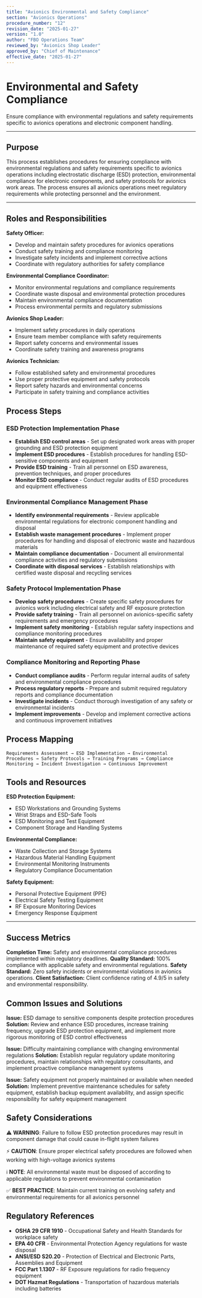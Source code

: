 ```yaml
---
title: "Avionics Environmental and Safety Compliance"
section: "Avionics Operations"
procedure_number: "12"
revision_date: "2025-01-27"
version: "1.0"
author: "FBO Operations Team"
reviewed_by: "Avionics Shop Leader"
approved_by: "Chief of Maintenance"
effective_date: "2025-01-27"
---
```


# Environmental and Safety Compliance

Ensure compliance with environmental regulations and safety requirements specific to avionics operations and electronic component handling.

_____________________________________________________________________________________________

## Purpose

This process establishes procedures for ensuring compliance with environmental regulations and safety requirements specific to avionics operations including electrostatic discharge (ESD) protection, environmental compliance for electronic components, and safety protocols for avionics work areas. The process ensures all avionics operations meet regulatory requirements while protecting personnel and the environment.

_____________________________________________________________________________________________

## Roles and Responsibilities

**Safety Officer:**

- Develop and maintain safety procedures for avionics operations
- Conduct safety training and compliance monitoring
- Investigate safety incidents and implement corrective actions
- Coordinate with regulatory authorities for safety compliance

**Environmental Compliance Coordinator:**

- Monitor environmental regulations and compliance requirements
- Coordinate waste disposal and environmental protection procedures
- Maintain environmental compliance documentation
- Process environmental permits and regulatory submissions

**Avionics Shop Leader:**

- Implement safety procedures in daily operations
- Ensure team member compliance with safety requirements
- Report safety concerns and environmental issues
- Coordinate safety training and awareness programs

**Avionics Technician:**

- Follow established safety and environmental procedures
- Use proper protective equipment and safety protocols
- Report safety hazards and environmental concerns
- Participate in safety training and compliance activities

## Process Steps

### ESD Protection Implementation Phase

- **Establish ESD control areas** - Set up designated work areas with proper grounding and ESD protection equipment
- **Implement ESD procedures** - Establish procedures for handling ESD-sensitive components and equipment
- **Provide ESD training** - Train all personnel on ESD awareness, prevention techniques, and proper procedures
- **Monitor ESD compliance** - Conduct regular audits of ESD procedures and equipment effectiveness

### Environmental Compliance Management Phase

- **Identify environmental requirements** - Review applicable environmental regulations for electronic component handling and disposal
- **Establish waste management procedures** - Implement proper procedures for handling and disposal of electronic waste and hazardous materials
- **Maintain compliance documentation** - Document all environmental compliance activities and regulatory submissions
- **Coordinate with disposal services** - Establish relationships with certified waste disposal and recycling services

### Safety Protocol Implementation Phase

- **Develop safety procedures** - Create specific safety procedures for avionics work including electrical safety and RF exposure protection
- **Provide safety training** - Train all personnel on avionics-specific safety requirements and emergency procedures
- **Implement safety monitoring** - Establish regular safety inspections and compliance monitoring procedures
- **Maintain safety equipment** - Ensure availability and proper maintenance of required safety equipment and protective devices

### Compliance Monitoring and Reporting Phase

- **Conduct compliance audits** - Perform regular internal audits of safety and environmental compliance procedures
- **Process regulatory reports** - Prepare and submit required regulatory reports and compliance documentation
- **Investigate incidents** - Conduct thorough investigation of any safety or environmental incidents
- **Implement improvements** - Develop and implement corrective actions and continuous improvement initiatives

## Process Mapping

```
Requirements Assessment → ESD Implementation → Environmental Procedures → Safety Protocols → Training Programs → Compliance Monitoring → Incident Investigation → Continuous Improvement
```

## Tools and Resources

**ESD Protection Equipment:**

- ESD Workstations and Grounding Systems
- Wrist Straps and ESD-Safe Tools
- ESD Monitoring and Test Equipment
- Component Storage and Handling Systems

**Environmental Compliance:**

- Waste Collection and Storage Systems
- Hazardous Material Handling Equipment
- Environmental Monitoring Instruments
- Regulatory Compliance Documentation

**Safety Equipment:**

- Personal Protective Equipment (PPE)
- Electrical Safety Testing Equipment
- RF Exposure Monitoring Devices
- Emergency Response Equipment

_____________________________________________________________________________________________

## Success Metrics

**Completion Time:** Safety and environmental compliance procedures implemented within regulatory deadlines.
**Quality Standard:** 100% compliance with applicable safety and environmental regulations.
**Safety Standard:** Zero safety incidents or environmental violations in avionics operations.
**Client Satisfaction:** Client confidence rating of 4.9/5 in safety and environmental responsibility.

## Common Issues and Solutions

**Issue:** ESD damage to sensitive components despite protection procedures
**Solution:** Review and enhance ESD procedures, increase training frequency, upgrade ESD protection equipment, and implement more rigorous monitoring of ESD control effectiveness

**Issue:** Difficulty maintaining compliance with changing environmental regulations
**Solution:** Establish regular regulatory update monitoring procedures, maintain relationships with regulatory consultants, and implement proactive compliance management systems

**Issue:** Safety equipment not properly maintained or available when needed
**Solution:** Implement preventive maintenance schedules for safety equipment, establish backup equipment availability, and assign specific responsibility for safety equipment management

## Safety Considerations

⚠️ **WARNING**: Failure to follow ESD protection procedures may result in component damage that could cause in-flight system failures

⚡ **CAUTION**: Ensure proper electrical safety procedures are followed when working with high-voltage avionics systems

ℹ️ **NOTE**: All environmental waste must be disposed of according to applicable regulations to prevent environmental contamination

✅ **BEST PRACTICE**: Maintain current training on evolving safety and environmental requirements for all avionics personnel

## Regulatory References

- **OSHA 29 CFR 1910** - Occupational Safety and Health Standards for workplace safety
- **EPA 40 CFR** - Environmental Protection Agency regulations for waste disposal
- **ANSI/ESD S20.20** - Protection of Electrical and Electronic Parts, Assemblies and Equipment
- **FCC Part 1.1307** - RF Exposure regulations for radio frequency equipment
- **DOT Hazmat Regulations** - Transportation of hazardous materials including batteries

